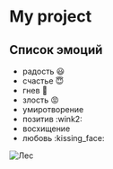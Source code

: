 # My project
## Список эмоций
 * радость :smiley:
 * счастье :innocent:
 * гнев :exploding_head:
 * злость :pout: 
 * умиротворение
 * позитив  :wink2:
* восхищение
 * любовь  :kissing_face: 
 

 ![Лес](https://miro.medium.com/max/1400/1*WmDm9M326xfYEnRYn9GmxA.jpeg)

